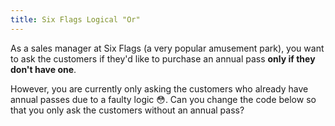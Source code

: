 ```yaml
---
title: Six Flags Logical "Or"
---
```


As a sales manager at Six Flags (a very popular amusement park), you want to ask the customers if they'd like to purchase an annual pass **only if they don't have one**.

However, you are currently only asking the customers who already have annual passes due to a faulty logic 😳. Can you change the code below so that you only ask the customers without an annual pass?

